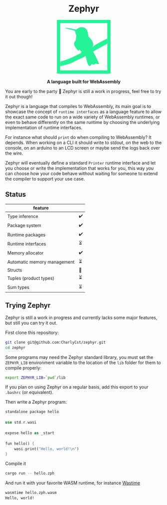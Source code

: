 <div align="center">

<h1>Zephyr</h1>

<div align="center">
  <img src="./assets/zephyr_transparent.png"/>
</div>

<strong>A language built for WebAssembly</strong>

</div>

You are early to the party 🎉 Zephyr is still a work in progress, feel free to try it out though!

Zephyr is a language that compiles to WebAssembly, its main goal is to showcase the concept of `runtime interfaces` as a language feature to allow the exact same code to run on a wide variety of WebAssembly runtimes, or even to behave differently on the same runtime by choosing the underlying implementation of runtime interfaces.

For instance what should `print` do when compiling to WebAssembly? It depends.
When working on a CLI it should write to stdout, on the web to the console, on an arduino to an LCD screen or maybe send the logs back over the wire.

Zephyr will eventually define a standard `Printer` runtime interface and let you choose or write the implementation that works for you, this way _you_ can choose how your code behave without waiting for someone to extend the compiler to support your use case.

## Status

| feature                     |     |
| --------------------------- | --- |
| Type inference              |  ✔️  |
| Package system              |  ✔️  |
| Runtime packages            |  ✔️  |
| Runtime interfaces          |  ⏳ |
| Memory allocator            |  ✔️  |
| Automatic memory management |  ⏳ |
| Structs                     |  🚧 |
| Tuples (product types)      |  ⏳ |
| Sum types                   |  ⏳ |


## Trying Zephyr

Zephyr is still a work in progress and currently lacks some major features, but still you can try it out.

First clone this repository:

```bash
git clone git@github.com:CharlyCst/zephyr.git
cd zephyr 
```

Some programs may need the Zephyr standard library, you must set the `ZEPHYR_LIB` environment variable to the location of the `lib` folder for them to compile properly:

```bash
export ZEPHYR_LIB=`pwd`/lib
```

If you plan on using Zephyr on a regular basis, add this export to your `.bashrc` (or equivalent).

Then write a Zephyr program:

```rust
standalone package hello

use std.r.wasi

expose hello as _start

fun hello() {
    wasi.print("Hello, world!\n")
}
```

Compile it

```bash
cargo run -- hello.zph
```

And run it with your favorite WASM runtime, for instance [Wastime](https://github.com/bytecodealliance/wasmtime)

```bash
wasmtime hello.zph.wasm
Hello, world!
```

